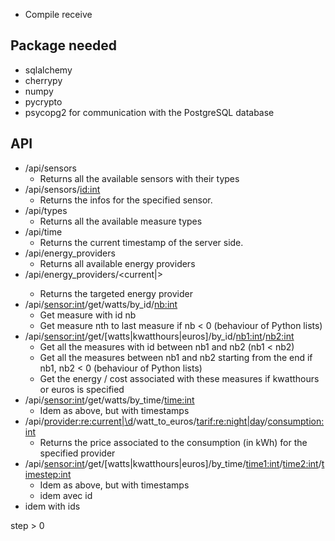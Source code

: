 * Compile receive

## Package needed

* sqlalchemy
* cherrypy
* numpy
* pycrypto
* psycopg2 for communication with the PostgreSQL database

## API

* /api/sensors
	* Returns all the available sensors with their types
* /api/sensors/<id:int>
    * Returns the infos for the specified sensor.
* /api/types
	* Returns all the available measure types
* /api/time
    * Returns the current timestamp of the server side.
* /api/energy_providers
    * Returns all available energy providers
* /api/energy_providers/<current|<int>>
    * Returns the targeted energy provider
* /api/<sensor:int>/get/watts/by_id/<nb:int>
	* Get measure with id nb
	* Get measure nth to last measure if nb < 0 (behaviour of Python lists)
* /api/<sensor:int>/get/[watts|kwatthours|euros]/by_id/<nb1:int>/<nb2:int>
	* Get all the measures with id between nb1 and nb2 (nb1 < nb2)
	* Get all the measures between nb1 and nb2 starting from the end if nb1, nb2 < 0 (behaviour of Python lists)
    * Get the energy / cost associated with these measures if kwatthours or euros is specified
* /api/<sensor:int>/get/watts/by_time/<time:int>
	* Idem as above, but with timestamps
* /api/<provider:re:current|\d>/watt_to_euros/<tarif:re:night|day>/<consumption:int>
    * Returns the price associated to the consumption (in kWh) for the specified provider
* /api/<sensor:int>/get/[watts|kwatthours|euros]/by_time/<time1:int>/<time2:int>/<timestep:int>
    * Idem as above, but with timestamps
    * idem avec id
* idem with ids

step > 0
